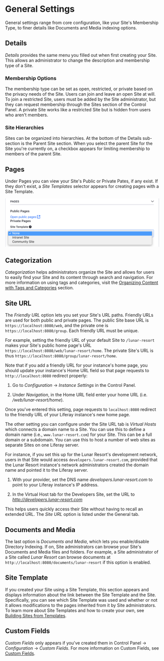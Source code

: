 # General Settings [](id=general-settings)

General settings range from core configuration, like your Site's Membership
Type, to finer details like Documents and Media indexing options.

## Details [](id=details)

*Details* provides the same menu you filled out when first creating your Site.
This allows an administrator to change the description and membership type of
a Site.

### Membership Options [](id=membership-options)

The membership type can be set as open, restricted, or private based on the
privacy needs of the Site. Users can join and leave an open Site at will. To
join a restricted Site, users must be added by the Site administrator, but they
can request membership through the Sites section of the Control Panel.
A private Site works like a restricted Site but is hidden from users who aren't
members.

### Site Hierarchies [](id=site-hierarchies)

Sites can be organized into hierarchies. At the bottom of the Details
sub-section is the Parent Site section. When you select the parent Site for the
Site you're currently on, a checkbox appears for limiting membership to members
of the parent Site.

## Pages [](id=pages)

Under Pages you can view your Site's Public or Private Pates, if any exist. If
they don't exist, a *Site Templates* selector appears for creating pages with
a Site Template.

![Figure 1: Selecting a Site Template.](../../../../images/selecting-site-template.png)

## Categorization [](id=categorization)

*Categorization* helps administrators organize the Site and allows for users to 
easily find your Site and its content through search and navigation. For more 
information on using tags and categories, visit the
[Organizing Content with Tags and Categories](/discover/portal/-/knowledge_base/7-1/organizing-content-with-tags-and-categories) section.

## Site URL [](id=site-url)

The *Friendly URL* option lets you set your Site's URL paths. Friendly URLs are
used for both public and private pages. The public Site base URL is
`https://localhost:8080/web`, and the private one is
`https://localhost:8080/group`. Each friendly URL must be unique.

For example, setting the friendly URL of your default Site to `/lunar-resort`
makes your Site's public home page's URL
`https://localhost:8080/web/lunar-resort/home`. The private Site's URL is thus
`https://localhost:8080/group/lunar-resort/home`.

Note that if you add a friendly URL for your instance's home page, you
should update your instance's Home URL field so that page requests to
`http://localhost:8080` redirect properly: 

1.  Go to *Configuration* &rarr; *Instance Settings* in the Control Panel.

2.  Under *Navigation*, in the Home URL field enter your home URL (i.e. */web/lunar-resort/home*).

Once you've entered this setting, page requests to `localhost:8080` redirect
to the friendly URL of your Liferay instance's new home page.

The other setting you can configure under the Site URL tab is *Virtual Hosts* 
which connects a domain name to a Site. You can use this to define a domain 
name (i.e., `www.lunar-resort.com`) for your Site. This can be a full domain or a 
subdomain. You can use this to host a number of web sites as separate Sites on 
one Liferay server.

For instance, if you set this up for the Lunar Resort's development network,
users in that Site would access `developers.lunar-resort.com`,
provided that the Lunar Resort instance's network administrators created the
domain name and pointed it to the Liferay server.

1.  With your provider, set the DNS name *developers.lunar-resort.com* to point 
    to your Liferay instance's IP address.

2.  In the Virtual Host tab for the Developers Site, set the URL to
    *http://developers.lunar-resort.com*

This helps users quickly access their Site without having to recall an extended 
URL. The *Site URL* option is listed under the General tab.

## Documents and Media [](id=documents-and-media)

The last option is *Documents and Media*, which lets you enable/disable
Directory Indexing. If on, Site administrators can browse your Site's
Documents and Media files and folders. For example, a Site administrator of
a Site called *Lunar Resort* can browse documents at
`http://localhost:8080/documents/lunar-resort` if this option is enabled.

## Site Template [](id=site-template)

If you created your Site using a Site Template, this section appears and
displays information about the link between the Site Template and the Site.
Specifically, you can see which Site Template was used and whether or not it
allows modifications to the pages inherited from it by Site administrators. To
learn more about Site Templates and how to create your own, see 
[Building Sites from Templates](/discover/portal/-/knowledge_base/7-1/building-sites-from-templates).

## Custom Fields [](id=custom-fields)

*Custom Fields* only appears if you've created them in Control Panel &rarr;
*Configuration* &rarr; *Custom Fields*. For more information on Custom Fields,
see 
[Custom Fields](https://dev.liferay.com/discover/portal/-/knowledge_base/7-1/custom-fields).
